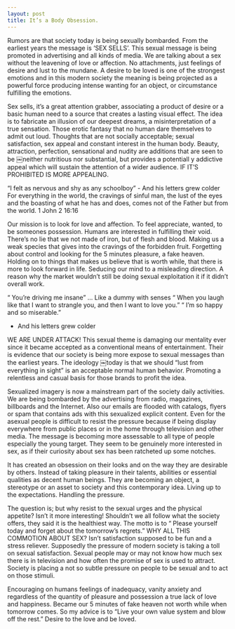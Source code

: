 ```yaml
---
layout: post
title: It’s a Body Obsession.
---
```



Rumors are that society today is being sexually bombarded. From the earliest years the message is ‘SEX SELLS’. 
This sexual message is being promoted in advertising and all kinds of media. We are talking about a sex without 
the leavening of love or affection. No attachments, just feelings of desire and lust to the mundane. A desire to 
be loved is one of the strongest emotions and in this modern society the meaning is being projected as a powerful 
force producing intense wanting for an object, or circumstance fulfilling the emotions.

Sex sells, it’s a great attention grabber, associating a product of desire or a basic human need to a source that 
creates a lasting visual effect. The idea is to fabricate an illusion of our deepest dreams, a misinterpretation of a
true sensation. Those erotic fantasy that no human dare themselves to admit out loud. Thoughts that are not socially 
acceptable; sexual satisfaction, sex appeal and constant interest in the human body. Beauty, attraction, perfection, 
sensational and nudity are additions that are seen to be ￼neither nutritious nor substantial, but provides a potentiall
y addictive appeal which will sustain the attention of a wider audience. IF IT’S PROHIBITED IS MORE APPEALING.

“I felt as nervous and shy as any schoolboy” - And his letters grew colder
For everything in the world, the cravings of sinful man, the lust of the eyes and the boasting of what he has 
and does, comes not of the Father but from the world.
1 John 2 16:16

Our mission is to look for love and affection. To feel appreciate, wanted, to be someones possession. 
Humans are interested in fulfilling their void. There’s no lie that we not made of iron, but of flesh and blood. 
Making us a weak species that gives into the cravings of the forbidden fruit. Forgetting about control and looking 
for the 5 minutes pleasure, a fake heaven. Holding on to things that makes us believe that is worth while, that there
is more to look forward in life. Seducing our mind to a misleading direction. A reason why the market wouldn’t still 
be doing sexual exploitation it if it didn’t overall work.

“ You’re driving me insane” ... Like a dummy with senses
“ When you laugh like that I want to strangle you, and then I want to love you.” “ I’m so happy and so miserable.”
- And his letters grew colder

WE ARE UNDER ATTACK! This sexual theme is damaging our mentality ever since it became accepted as a conventional 
means of entertainment. Their is evidence that our society is being more expose to sexual messages than the earliest years.
The ideology ￼today is that we should “lust from everything in sight” is an acceptable normal human behavior. Promoting
a relentless and casual basis for those brands to profit the idea.

Sexualized imagery is now a mainstream part of the society daily activities. We are being bombarded by the advertising
from radio, magazines, billboards and the Internet. Also our emails are flooded with catalogs, flyers or spam that contains
ads with this sexualized explicit content. Even for the asexual people is difficult to resist the pressure because if being 
display everywhere from public places or in the home through television and other media. The message is becoming more assessable
to all type of people especially the young target. They seem to be genuinely more interested in sex, as if their curiosity 
about sex has been ratcheted up some notches.

It has created an obsession on their looks and on the way they are desirable by others. Instead of taking pleasure in 
their talents, abilities or essential qualities as decent human beings. They are becoming an object, a stereotype or an
asset to society and this contemporary idea. Living up to the expectations. Handling the pressure.

The question is; but why resist to the sexual urges and the physical appetite? Isn’t it more interesting! 
Shouldn’t we all follow what the society offers, they said it is the healthiest way.
The motto is to “ Please yourself today and forget about the tomorrow’s regrets.”
WHY ALL THIS COMMOTION ABOUT SEX? Isn’t satisfaction supposed to be fun and a stress reliever.
Supposedly the pressure of modern society is taking a toll on sexual satisfaction. Sexual people may or may
not know how much sex there is in television and how often the promise of sex is used to attract. Society is 
placing a not so subtle pressure on people to be sexual and to act on those stimuli.

Encouraging on humans feelings of inadequacy, vanity anxiety and regardless of the quantity of pleasure 
and possession a true lack of love and happiness. Became our 5 minutes of fake heaven not worth while when tomorrow comes.
So my advice is to “Live your own value system and blow off the rest.” Desire to the love and be loved.
